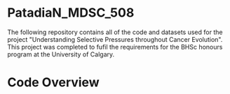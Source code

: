 # PatadiaN_MDSC_508
The following repository contains all of the code and datasets 
used for the project "Understanding Selective Pressures throughout Cancer Evolution". 
This project was completed to fufil the requirements for the BHSc honours program at the University of Calgary.  

# Code Overview


